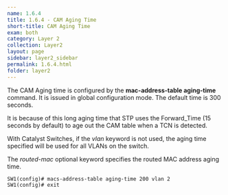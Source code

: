```yaml
---
name: 1.6.4
title: 1.6.4 - CAM Aging Time
short-title: CAM Aging Time
exam: both
category: Layer 2
collection: Layer2
layout: page
sidebar: layer2_sidebar
permalink: 1.6.4.html
folder: layer2
---
```

The CAM Aging time is configured by the **mac-address-table aging-time** command. It is issued in global configuration mode. The default time is 300 seconds.

It is because of this long aging time that STP uses the Forward\_Time (15 seconds by default) to age out the CAM table when a TCN is detected.

With Catalyst Switches, if the *vlan* keyword is not used, the aging time specified will be used for all VLANs on the switch.

The *routed-mac* optional keyword specifies the routed MAC address aging time.
```
SW1(config)# macs-address-table aging-time 200 vlan 2
SW1(config)# exit
```

